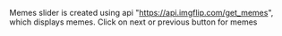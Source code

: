 Memes slider is created using api "https://api.imgflip.com/get_memes", which displays memes.
Click on next or previous button for memes
